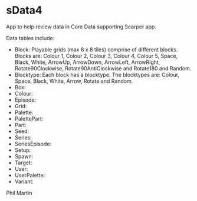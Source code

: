 # sData4

App to help review data in Core Data supporting Scarper app.

Data tables include:

- Block: Playable grids (max 8 x 8 tiles) comprise of different blocks. Blocks are: Colour 1, Colour 2, Colour 3, Colour 4, Colour 5, Space, Black, White, ArrowUp, ArrowDown, ArrowLeft, ArrowRight, Rotate90Clockwise, Rotate90AntiClockwise and Rotate180 and Random.
- Blocktype: Each block has a blocktype. The blocktypes are: Colour, Space, Black, White, Arrow, Rotate and Random.
- Box:
- Colour:
- Episode:
- Grid:
- Palette:
- PalettePart:
- Part:
- Seed:
- Series:
- SeriesEpisode:
- Setup:
- Spawn:
- Target:
- User:
- UserPalette:
- Variant:

Phil Martin
